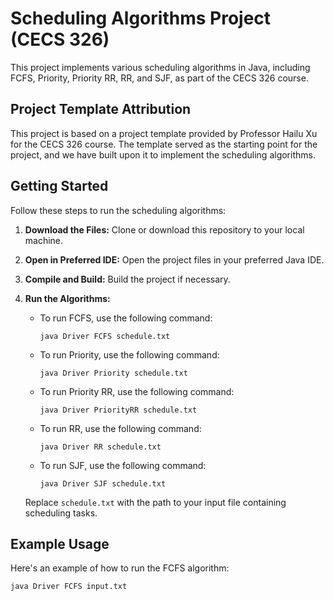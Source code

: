 # Scheduling Algorithms Project (CECS 326)

This project implements various scheduling algorithms in Java, including FCFS, Priority, Priority RR, RR, and SJF, as part of the CECS 326 course.

## Project Template Attribution

This project is based on a project template provided by Professor Hailu Xu for the CECS 326 course. The template served as the starting point for the project, and we have built upon it to implement the scheduling algorithms.

## Getting Started

Follow these steps to run the scheduling algorithms:

1. **Download the Files:** Clone or download this repository to your local machine.

2. **Open in Preferred IDE:** Open the project files in your preferred Java IDE.

3. **Compile and Build:** Build the project if necessary.

4. **Run the Algorithms:**
   - To run FCFS, use the following command:
     ```
     java Driver FCFS schedule.txt
     ```

   - To run Priority, use the following command:
     ```
     java Driver Priority schedule.txt
     ```

   - To run Priority RR, use the following command:
     ```
     java Driver PriorityRR schedule.txt
     ```

   - To run RR, use the following command:
     ```
     java Driver RR schedule.txt
     ```

   - To run SJF, use the following command:
     ```
     java Driver SJF schedule.txt
     ```

   Replace `schedule.txt` with the path to your input file containing scheduling tasks.

## Example Usage

Here's an example of how to run the FCFS algorithm:

```sh
java Driver FCFS input.txt
